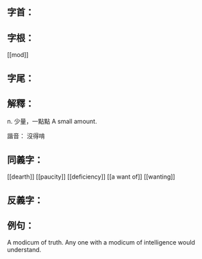 
## 字首：

## 字根：
[[mod]]

## 字尾：


## 解釋：
n.
少量，一點點
A small amount.

諧音：
沒得啃
## 同義字：
[[dearth]]
[[paucity]]
[[deficiency]]
[[a want of]]
[[wanting]]

## 反義字：

## 例句：
A modicum of truth.
Any one with a modicum of intelligence would understand.


